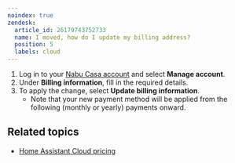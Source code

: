 ```yaml
---
noindex: true
zendesk:
  article_id: 26179743752733
  name: I moved, how do I update my billing address?
  position: 5
  labels: cloud
---
```


1. Log in to your [Nabu Casa account](https://account.nabucasa.com/) and select **Manage account**.
2. Under **Billing information**, fill in the required details.
3. To apply the change, select **Update billing information**.
   - Note that your new payment method will be applied from the following (monthly or yearly) payments onward.

## Related topics

- [Home Assistant Cloud pricing](https://www.nabucasa.com/pricing/)
